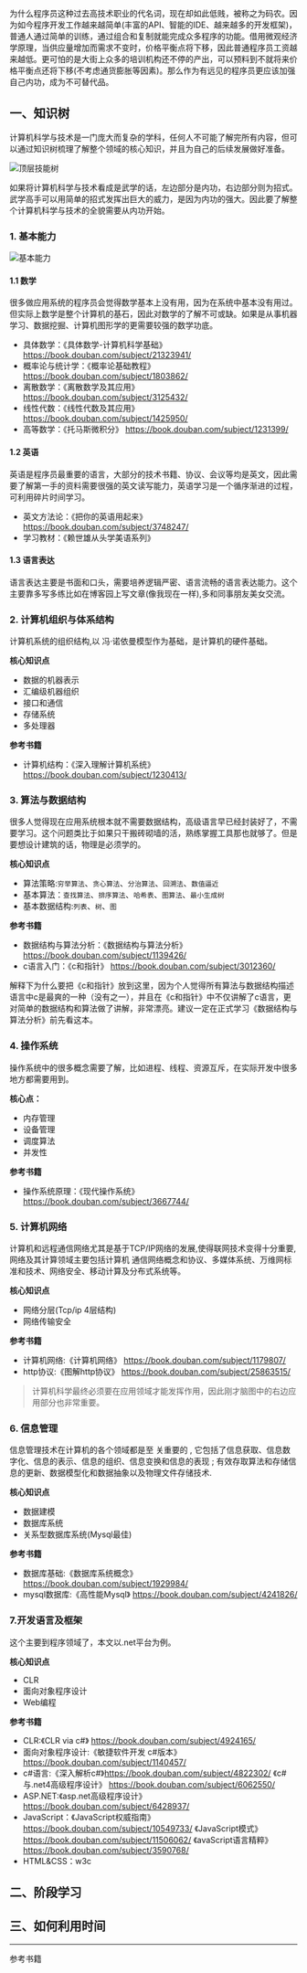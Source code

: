 为什么程序员这种过去高技术职业的代名词，现在却如此低贱，被称之为码农。因为如今程序开发工作越来越简单(丰富的API、智能的IDE、越来越多的开发框架)，普通人通过简单的训练，通过组合和复制就能完成众多程序的功能。借用微观经济学原理，当供应量增加而需求不变时，价格平衡点将下移，因此普通程序员工资越来越低。更可怕的是大街上众多的培训机构还不停的产出，可以预料到不就将来价格平衡点还将下移(不考虑通货膨胀等因素)。那么作为有远见的程序员更应该加强自己内功，成为不可替代品。

## 一、知识树
计算机科学与技术是一门庞大而复杂的学科，任何人不可能了解完所有内容，但可以通过知识树梳理了解整个领域的核心知识，并且为自己的后续发展做好准备。

![顶层技能树](http://qiniu.xdpie.com/86bceae457129d8a95f969cba29cff00.png?imageView2/2/w/700)

如果将计算机科学与技术看成是武学的话，左边部分是内功，右边部分则为招式。武学高手可以用简单的招式发挥出巨大的威力，是因为内功的强大。因此要了解整个计算机科学与技术的全貌需要从内功开始。

### 1. 基本能力

![基本能力](http://qiniu.xdpie.com/ea1b3f35168fd435f5fcd70a76576df5.png?imageView2/2/w/700)

#### 1.1 数学
很多做应用系统的程序员会觉得数学基本上没有用，因为在系统中基本没有用过。但实际上数学是整个计算机的基石，因此对数学的了解不可或缺。如果是从事机器学习、数据挖掘、计算机图形学的更需要较强的数学功底。

* 具体数学：《具体数学-计算机科学基础》 https://book.douban.com/subject/21323941/
* 概率论与统计学：《概率论基础教程》 https://book.douban.com/subject/1803862/
* 离散数学：《离散数学及其应用》 https://book.douban.com/subject/3125432/
* 线性代数：《线性代数及其应用》 https://book.douban.com/subject/1425950/
* 高等数学：《托马斯微积分》 https://book.douban.com/subject/1231399/

#### 1.2 英语
英语是程序员最重要的语言，大部分的技术书籍、协议、会议等均是英文，因此需要了解第一手的资料需要很强的英文读写能力，英语学习是一个循序渐进的过程，可利用碎片时间学习。

* 英文方法论：《把你的英语用起来》 https://book.douban.com/subject/3748247/
* 学习教材：《赖世雄从头学美语系列》

#### 1.3 语言表达
语言表达主要是书面和口头，需要培养逻辑严密、语言流畅的语言表达能力。这个主要靠多写多练比如在博客园上写文章(像我现在一样),多和同事朋友美女交流。

### 2. 计算机组织与体系结构
计算机系统的组织结构,以 冯·诺依曼模型作为基础，是计算机的硬件基础。

**核心知识点**

* 数据的机器表示
* 汇编级机器组织
* 接口和通信
* 存储系统
* 多处理器

**参考书籍**

* 计算机结构：《深入理解计算机系统》 https://book.douban.com/subject/1230413/

### 3. 算法与数据结构
很多人觉得现在应用系统根本就不需要数据结构，高级语言早已经封装好了，不需要学习。这个问题类比于如果只干搬砖砌墙的活，熟练掌握工具那也就够了。但是要想设计建筑的话，物理是必须学的。

**核心知识点**
* 算法策略:`穷举算法`、`贪心算法`、`分治算法`、`回溯法`、`数值逼近`
* 基本算法：`查找算法`、`排序算法`、`哈希表`、`图算法`、`最小生成树`
* 基本数据结构:`列表`、`树`、`图`

**参考书籍**

* 数据结构与算法分析：《数据结构与算法分析》 https://book.douban.com/subject/1139426/
* c语言入门：《c和指针》 https://book.douban.com/subject/3012360/

解释下为什么要把《c和指针》放到这里，因为个人觉得所有算法与数据结构描述语言中c是最爽的一种（没有之一），并且在《c和指针》中不仅讲解了c语言，更对简单的数据结构和算法做了讲解，非常漂亮。建议一定在正式学习《数据结构与算法分析》前先看这本。

### 4. 操作系统
操作系统中的很多概念需要了解，比如进程、线程、资源互斥，在实际开发中很多地方都需要用到。

**核心点：**
* 内存管理
* 设备管理
* 调度算法
* 并发性

**参考书籍**
* 操作系统原理：《现代操作系统》 https://book.douban.com/subject/3667744/

### 5. 计算机网络
计算机和远程通信网络尤其是基于TCP/IP网络的发展,使得联网技术变得十分重要,网络及其计算领域主要包括计算机 通信网络概念和协议、多媒体系统、万维网标准和技术、网络安全、移动计算及分布式系统等。

**核心知识点**

* 网络分层(Tcp/ip 4层结构)
* 网络传输安全

**参考书籍**

* 计算机网络:《计算机网络》 https://book.douban.com/subject/1179807/
* http协议:《图解http协议》 https://book.douban.com/subject/25863515/


>计算机科学最终必须要在应用领域才能发挥作用，因此刚才脑图中的右边应用部分也非常重要。


### 6. 信息管理
信息管理技术在计算机的各个领域都是至 关重要的 , 它包括了信息获取、信息数字化、信息的表示、信息的组织、信息变换和信息的表现 ; 有效存取算法和存储信息的更新、数据模型化和数据抽象以及物理文件存储技术.

**核心知识点**

* 数据建模
* 数据库系统
* 关系型数据库系统(Mysql最佳)

**参考书籍**
* 数据库基础:《数据库系统概念》 https://book.douban.com/subject/1929984/
* mysql数据库:《高性能Mysql》 https://book.douban.com/subject/4241826/

### 7.开发语言及框架
这个主要到程序领域了，本文以.net平台为例。

**核心知识点**

* CLR
* 面向对象程序设计
* Web编程

**参考书籍**

* CLR:《CLR via c#》 https://book.douban.com/subject/4924165/
* 面向对象程序设计:《敏捷软件开发 c#版本》 https://book.douban.com/subject/1140457/
* c#语言:《深入解析c#》https://book.douban.com/subject/4822302/ 《c#与.net4高级程序设计》 https://book.douban.com/subject/6062550/
* ASP.NET:《asp.net高级程序设计》 https://book.douban.com/subject/6428937/
* JavaScript：《JavaScript权威指南》 https://book.douban.com/subject/10549733/ 《JavaScript模式》https://book.douban.com/subject/11506062/ 《avaScript语言精粹》https://book.douban.com/subject/3590768/
* HTML&CSS：w3c




## 二、阶段学习

## 三、如何利用时间

----
参考书籍
